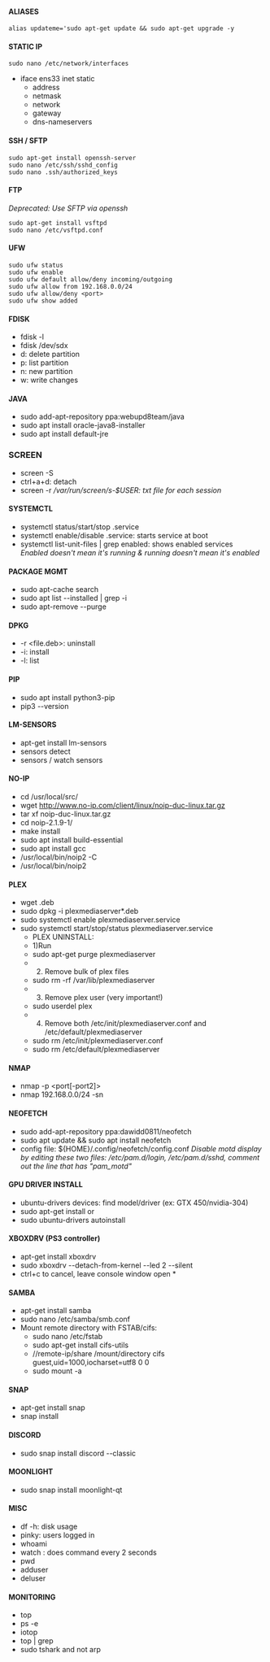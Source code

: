 #### ALIASES
```alias updateme='sudo apt-get update && sudo apt-get upgrade -y```
#### STATIC IP
```sudo nano /etc/network/interfaces```
* iface ens33 inet static
    * address
    * netmask 
    * network
    * gateway 
    * dns-nameservers 

#### SSH / SFTP
```sudo apt-get install openssh-server```  
```sudo nano /etc/ssh/sshd_config```  
```sudo nano .ssh/authorized_keys```  

#### FTP
*Deprecated: Use SFTP via openssh*  

```sudo apt-get install vsftpd```  
```sudo nano /etc/vsftpd.conf```  

#### UFW
```sudo ufw status```  
```sudo ufw enable```  
```sudo ufw default allow/deny incoming/outgoing```  
```sudo ufw allow from 192.168.0.0/24```  
```sudo ufw allow/deny <port>```  
```sudo ufw show added```  

#### FDISK
* fdisk -l
* fdisk /dev/sdx
* d: delete partition
* p: list partition
* n: new partition
* w: write changes

#### JAVA
* sudo add-apt-repository ppa:webupd8team/java
* sudo apt install oracle-java8-installer
* sudo apt install default-jre

### SCREEN
* screen -S <id>
* ctrl+a+d: detach
* screen -r <id>
*/var/run/screen/s-$USER: txt file for each session*

#### SYSTEMCTL
* systemctl status/start/stop <service>.service
* systemctl enable/disable <service>.service: starts service at boot
* systemctl list-unit-files | grep enabled: shows enabled services  
*Enabled doesn't mean it's running & running doesn't mean it's enabled*

#### PACKAGE MGMT
* sudo apt-cache search <program>
* sudo apt list --installed | grep -i <program>
* sudo apt-remove --purge <program>

#### DPKG
* -r <file.deb>: uninstall
* -i: install
* -l: list 

#### PIP
* sudo apt install python3-pip
* pip3 --version

#### LM-SENSORS
* apt-get install lm-sensors
* sensors detect
* sensors / watch sensors

#### NO-IP
* cd /usr/local/src/
* wget http://www.no-ip.com/client/linux/noip-duc-linux.tar.gz
* tar xf noip-duc-linux.tar.gz
* cd noip-2.1.9-1/
* make install
* sudo apt install build-essential
* sudo apt install gcc
* /usr/local/bin/noip2 -C
* /usr/local/bin/noip2

#### PLEX
* wget <latestfile>.deb
* sudo dpkg -i plexmediaserver*.deb
* sudo systemctl enable plexmediaserver.service
* sudo systemctl start/stop/status plexmediaserver.service
    * PLEX UNINSTALL:
    * 1)Run 
    * sudo apt-get purge plexmediaserver
    * 2) Remove bulk of plex files
    * sudo rm -rf /var/lib/plexmediaserver
    * 3) Remove plex user (very important!)
    * sudo userdel plex
    * 4) Remove both /etc/init/plexmediaserver.conf and /etc/default/plexmediaserver
    * sudo rm /etc/init/plexmediaserver.conf
    * sudo rm /etc/default/plexmediaserver

#### NMAP
* nmap <targetip> -p <port[-port2]>
* nmap 192.168.0.0/24 -sn

#### NEOFETCH
* sudo add-apt-repository ppa:dawidd0811/neofetch
* sudo apt update && sudo apt install neofetch
* config file: ${HOME}/.config/neofetch/config.conf
*Disable motd display by editing these two files: /etc/pam.d/login, /etc/pam.d/sshd, comment out the line that has "pam_motd"* 

#### GPU DRIVER INSTALL
* ubuntu-drivers devices: find model/driver (ex: GTX 450/nvidia-304)
* sudo apt-get install <model>
or
* sudo ubuntu-drivers autoinstall

#### XBOXDRV (PS3 controller)
* apt-get install xboxdrv
* sudo xboxdrv --detach-from-kernel --led 2 --silent
* ctrl+c to cancel, leave console window open * 

#### SAMBA
* apt-get install samba
* sudo nano /etc/samba/smb.conf
* Mount remote directory with FSTAB/cifs:
    * sudo nano /etc/fstab
    * sudo apt-get install cifs-utils
    * //remote-ip/share /mount/directory cifs guest,uid=1000,iocharset=utf8 0 0
    * sudo mount -a

#### SNAP
* apt-get install snap
* snap install <pkg>

#### DISCORD
* sudo snap install discord --classic

#### MOONLIGHT
* sudo snap install moonlight-qt

#### MISC
* df -h: disk usage
* pinky: users logged in
* whoami
* watch <cmd>: does command every 2 seconds
* pwd
* adduser
* deluser

#### MONITORING
* top
* ps -e
* iotop
* top | grep <program>
* sudo tshark <port> and not arp
